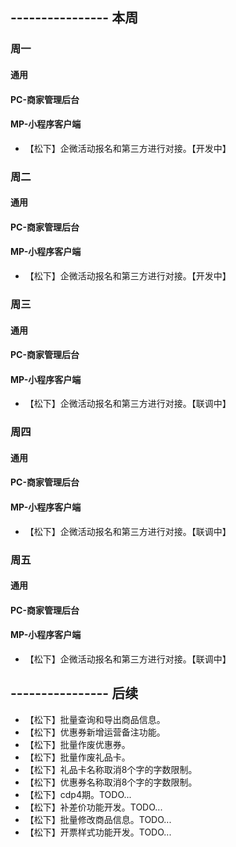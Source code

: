 ## ---------------- 本周

### 周一
#### 通用
#### PC-商家管理后台
#### MP-小程序客户端
* 【松下】企微活动报名和第三方进行对接。【开发中】

### 周二
#### 通用
#### PC-商家管理后台
#### MP-小程序客户端
* 【松下】企微活动报名和第三方进行对接。【开发中】

### 周三
#### 通用
#### PC-商家管理后台
#### MP-小程序客户端
* 【松下】企微活动报名和第三方进行对接。【联调中】

### 周四
#### 通用
#### PC-商家管理后台
#### MP-小程序客户端
* 【松下】企微活动报名和第三方进行对接。【联调中】

### 周五
#### 通用
#### PC-商家管理后台
#### MP-小程序客户端
* 【松下】企微活动报名和第三方进行对接。【联调中】

## ---------------- 后续
* 【松下】批量查询和导出商品信息。
* 【松下】优惠券新增运营备注功能。
* 【松下】批量作废优惠券。
* 【松下】批量作废礼品卡。
* 【松下】礼品卡名称取消8个字的字数限制。
* 【松下】优惠券名称取消8个字的字数限制。
* 【松下】cdp4期。TODO...
* 【松下】补差价功能开发。TODO...
* 【松下】批量修改商品信息。TODO...
* 【松下】开票样式功能开发。TODO...
